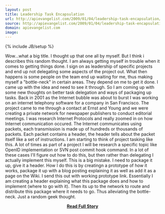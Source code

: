 ```yaml
---
layout: post
title: Leadership Task Encapsulation
url: http://apievangelist.com/2009/01/04/leadership-task-encapsulation/
source: http://apievangelist.com/2009/01/04/leadership-task-encapsulation/
domain: apievangelist.com
image: 
---
```

{% include JB/setup %}<p>Wow...what a big title. I thought up that one all by myself. But I think i describes this random thought.
I am always getting myself in trouble when it comes to getting things done. I sign on as leadership of specific projects and end up not delegating some aspects of the project out. What then happens is some people on the team end up waiting for me, thus making myself a "bottle-neck" in certain areas.
They depend on me to get it done. I came up with the idea and need to see it through. So I am coming up with some new thoughts on better task delegation and ways of packaging up tasks.
Back in 2001 as the Internet bubble was about to burst I was working on an internet telephony software for a company in San Francisco. The project came to me through a contact at Ernst and Young and we were creating a private network for newspaper publishers to conduct editorial meetings.
I was research Internet Protocols and really zoomed in on how Internet communication occured. The Internet communicates using packets, each transmission is made up of hundreds or thousands of packets. Each packet contains a header, the header tells about the packet itself like a set of instructions.
I am starting to think of project tasking like this. A lot of times as part of a project I will be research a specific topic like OpenID implementation or SVN post commit hook command.
In a lot of these cases I'll figure out how to do this, but then rather than delegating I actually implement this myself. This is a big mistake. I need to package it up, give it a header.
How I do this is by creatingn a prototype of how it works, package it up with a blog posting explaining it as well as add it as a page on the Wiki. I send this out with working prototype link.
Essentially I am creating a header explaining what this package does and how to implement (where to go with it). Then its up to the network to route and distribute this package where it needs to go.
Thus alleviating the bottle-neck. Just a random geek thought.</p>
<center><p><a href="http://apievangelist.com/2009/01/04/leadership-task-encapsulation/" style='padding:25px; font-sze:18px; font-weight: bold;'>Read Full Story</a></p></center>
